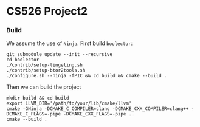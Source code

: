 # CS526 Project2

### Build
We assume the use of `Ninja`.
First build `boolector`:
```console
git submodule update --init --recursive
cd boolector
./contrib/setup-lingeling.sh
./contrib/setup-btor2tools.sh
./configure.sh --ninja -fPIC && cd build && cmake --build .
```

Then we can build the project
```console
mkdir build && cd build
export LLVM_DIR='/path/to/your/lib/cmake/llvm'
cmake -GNinja -DCMAKE_C_COMPILER=clang -DCMAKE_CXX_COMPILER=clang++ -DCMAKE_C_FLAGS=-pipe -DCMAKE_CXX_FLAGS=-pipe ..
cmake --build .
```
